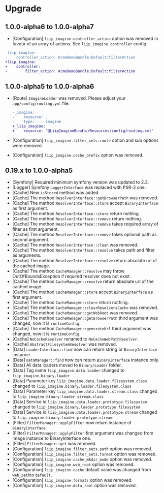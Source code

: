 Upgrade
=======

1.0.0-alpha6 to 1.0.0-alpha7
---------------

* [Configuration] `liip_imagine.controller_action` option was removed in favour of an array of actions. See `liip_imagine.controller` config

```diff
-liip_imagine:
-    controller_action: AcmeDemoBundle:Default:filterAction
+liip_imagine:
+    controller:
+        filter_action: AcmeDemoBundle:Default:filterAction
```

1.0.0-alpha5 to 1.0.0-alpha6
---------------

 * [Route] `ImagineLoader` was removed. Please adjust your `app/config/routing.yml` file.

    ```diff
    -_imagine:
    -    resource: .
    -    type:     imagine
    +_liip_imagine:
    +    resource: "@LiipImagineBundle/Resources/config/routing.xml"
    ```

 * [Configuration] `liip_imagine.filter_sets.route` option and sub options were removed.
 * [Configuration] `liip_imagine.cache_prefix` option was removed.

0.19.x to 1.0.0-alpha5
---------------

* [Symfony] Required minimum symfony version was updated to 2.3.
* [Logger] Symfony `LoggerInterface` was replaced with PSR-3 one.
* [Cache] New `isStored` method was added.
* [Cache] The method `ResolverInterface::getBrowserPath` was removed.
* [Cache] The method `ResolverInterface::store` accept `BinaryInterface` as first argument.
* [Cache] The method `ResolverInterface::store` return nothing.
* [Cache] The method `ResolverInterface::remove` return nothing.
* [Cache] The method `ResolverInterface::remove` takes required array of filter as first argument.
* [Cache] The method `ResolverInterface::remove` takes optional path as second argument.
* [Cache] The method `ResolverInterface::clean` was removed.
* [Cache] The method `ResolverInterface::resolve` takes path and filter as arguments.
* [Cache] The method `ResolverInterface::resolve` return absolute url of the cached image.
* [Cache] The method `CacheManager::resolve` may throw OutOfBoundsException if required resolver does not exist.
* [Cache] The method `CacheManager::resolve` return absolute url of the cached image.
* [Cache] The method `CacheManager::store` accept `BinaryInterface` as first argument.
* [Cache] The method `CacheManager::store` return nothing.
* [Cache] The method `CacheManager::clearResolversCache` was removed.
* [Cache] The method `CacheManager::getWebRoot` was removed.
* [Cache] The method `CacheManager::getBrowserPath` third argument was changed, now it is `runtimeConfig`.
* [Cache] The method `CacheManager::generateUrl` third argument was changed, now it is `runtimeConfig`.
* [Cache] `NoCacheResolver` renamed to `NoCacheWebPathResolver`.
* [Cache] `AbstractFilesystemResolver` was removed.
* [Data] `LoaderInterface::find` now can return string or `BinaryInterface` instance.
* [Data] `DataManager::find` now can return `BinaryInterface` instance only.
* [Data] All data loaders moved to `Binary/Loader` folder.
* [Data] Tag name `liip_imagine.data.loader` changed to `liip_imagine.binary.loader`
* [Data] Parameter key `liip_imagine.data.loader.filesystem.class` changed to `liip_imagine.binary.loader.filesystem.class`
* [Data] Parameter key `liip_imagine.data.loader.stream.class` changed to `liip_imagine.binary.loader.stream.class`
* [Data] Service id `liip_imagine.data.loader.prototype.filesystem` changed to `liip_imagine.binary.loader.prototype.filesystem`
* [Data] Service id `liip_imagine.data.loader.prototype.stream` changed to `liip_imagine.binary.loader.prototype.stream`
* [Filter] `FilterManager::applyFilter` now return instance of `BinaryInterface`.
* [Filter] `FilterManager::applyFilter` first argument was changed from Image instance to BinaryInterface one.
* [Filter] `FilterManager::get` was removed.
* [Configuration] `liip_imagine.filter_sets.path` option was removed.
* [Configuration] `liip_imagine.filter_sets.format` option was removed.
* [Configuration] `liip_imagine.cache_mkdir_mode` option was removed.
* [Configuration] `liip_imagine.web_root` option was removed.
* [Configuration] `liip_imagine.cache` default value was changed from `web_path`to `default`.
* [Configuration] `liip_imagine.formats` option was removed.
* [Configuration] `liip_imagine.data_root` option was removed.
